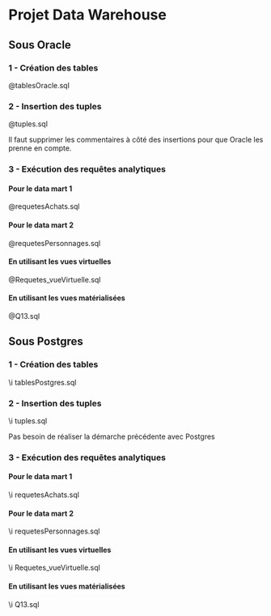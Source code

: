 # Projet Data Warehouse

## Sous Oracle

### 1 - Création des tables

@tablesOracle.sql


### 2 - Insertion des tuples

@tuples.sql

Il faut supprimer les commentaires à côté des insertions pour que Oracle les prenne en compte.


### 3 - Exécution des requêtes analytiques

#### Pour le data mart 1

@requetesAchats.sql

#### Pour le data mart 2

@requetesPersonnages.sql

#### En utilisant les vues virtuelles 

@Requetes_vueVirtuelle.sql

#### En utilisant les vues matérialisées 

@Q13.sql

## Sous Postgres

### 1 - Création des tables


\i tablesPostgres.sql

### 2 - Insertion des tuples

\i tuples.sql

Pas besoin de réaliser la démarche précédente avec Postgres

### 3 - Exécution des requêtes analytiques

#### Pour le data mart 1

\i requetesAchats.sql

#### Pour le data mart 2

\i requetesPersonnages.sql

#### En utilisant les vues virtuelles 

\i Requetes_vueVirtuelle.sql

#### En utilisant les vues matérialisées 

\i Q13.sql



